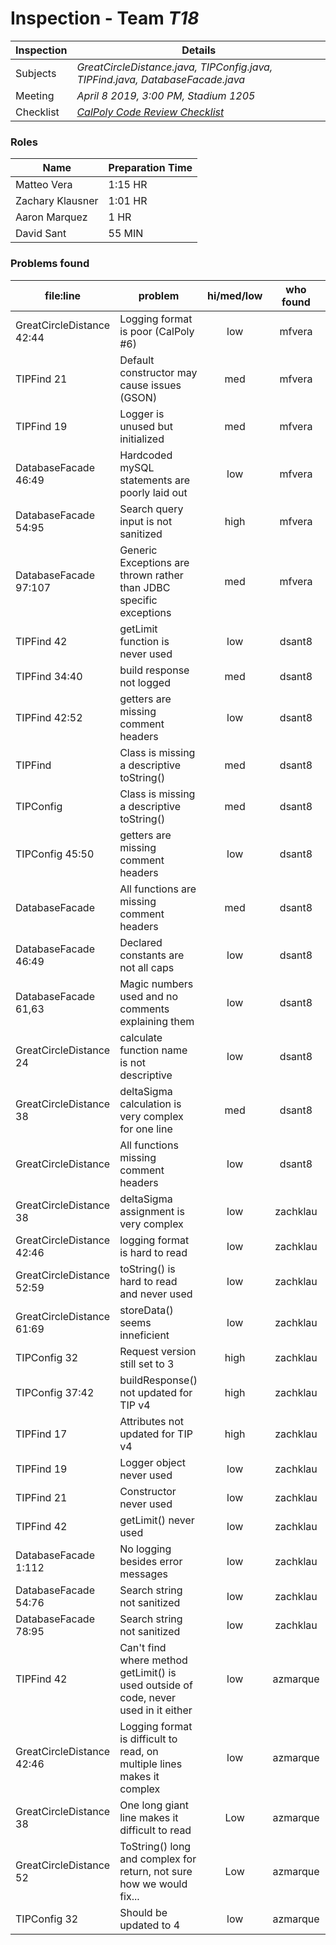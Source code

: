 # Inspection - Team *T18* 
 
| Inspection | Details |
| ----- | ----- |
| Subjects | *GreatCircleDistance.java, TIPConfig.java, TIPFind.java, DatabaseFacade.java* |
| Meeting | *April 8 2019, 3:00 PM, Stadium 1205* |
| Checklist | *[CalPoly Code Review Checklist](http://users.csc.calpoly.edu/~jdalbey/301/Forms/CodeReviewChecklistJava.pdf)* |

### Roles

| Name | Preparation Time |
| ---- | ---- |
| Matteo Vera | 1:15 HR |
| Zachary Klausner | 1:01 HR |
| Aaron Marquez | 1 HR |
| David Sant  | 55 MIN  |


### Problems found

| file:line | problem | hi/med/low | who found | github#  |
| --- | --- | :---: | :---: | --- |
| GreatCircleDistance 42:44 | Logging format is poor (CalPoly #6) | low | mfvera | null |
| TIPFind 21 | Default constructor may cause issues (GSON) | med | mfvera | null |
| TIPFind 19 | Logger is unused but initialized | med | mfvera | #254 |
| DatabaseFacade 46:49 | Hardcoded mySQL statements are poorly laid out | low | mfvera | null |
| DatabaseFacade 54:95 | Search query input is not sanitized | high | mfvera | #228 |
| DatabaseFacade 97:107 | Generic Exceptions are thrown rather than JDBC specific exceptions | med | mfvera | #258 |
| TIPFind 42 | getLimit function is never used  | low | dsant8 | null |
| TIPFind 34:40 | build response not logged | med | dsant8 | #254 |
| TIPFind 42:52 | getters are missing comment headers | low | dsant8 | null |
| TIPFind | Class is missing a descriptive toString() | med | dsant8 | #254 |
| TIPConfig | Class is missing a descriptive toString() | med | dsant8 | #256 |
| TIPConfig 45:50 | getters are missing comment headers | low | dsant8 | null |
| DatabaseFacade | All functions are missing comment headers | med | dsant8 | null |
| DatabaseFacade 46:49 | Declared constants are not all caps | low | dsant8 | #257 |
| DatabaseFacade 61,63| Magic numbers used and no comments explaining them | low | dsant8 | null |
| GreatCircleDistance 24 | calculate function name is not descriptive | low | dsant8 | null |
| GreatCircleDistance 38 | deltaSigma calculation is very complex for one line | med | dsant8| #255 |
| GreatCircleDistance | All functions missing comment headers | low | dsant8 | null |
| GreatCircleDistance 38|deltaSigma assignment is very complex | low | zachklau | #255 |
| GreatCircleDistance 42:46| logging format is hard to read | low | zachklau | null |
| GreatCircleDistance 52:59| toString() is hard to read and never used | low | zachklau | null |
| GreatCircleDistance 61:69| storeData() seems inneficient | low | zachklau | null |
| TIPConfig 32| Request version still set to 3 | high | zachklau | #216 |
| TIPConfig 37:42| buildResponse() not updated for TIP v4 | high | zachklau | #216 |
| TIPFind 17| Attributes not updated for TIP v4 | high | zachklau | #229 |
| TIPFind 19| Logger object never used | low | zachklau | #254 |
| TIPFind 21| Constructor never used | low | zachklau | null |
| TIPFind 42| getLimit() never used | low | zachklau | null |
| DatabaseFacade 1:112| No logging besides error messages | low | zachklau | null |
| DatabaseFacade 54:76| Search string not sanitized | low | zachklau | #228 |
| DatabaseFacade 78:95| Search string not sanitized | low | zachklau | #228 |
| TIPFind 42 | Can't find where method getLimit() is used outside of code, never used in it either | low | azmarque | null |
| GreatCircleDistance 42:46 | Logging format is difficult to read, on multiple lines makes it complex | low | azmarque | null |   
| GreatCircleDistance 38 | One long giant line makes it difficult to read | Low | azmarque | #255 |   
| GreatCircleDistance 52 | ToString() long and complex for return, not sure how we would fix... | Low | azmarque | null |   
| TIPConfig 32 | Should be updated to 4 | low | azmarque | #216 |   


